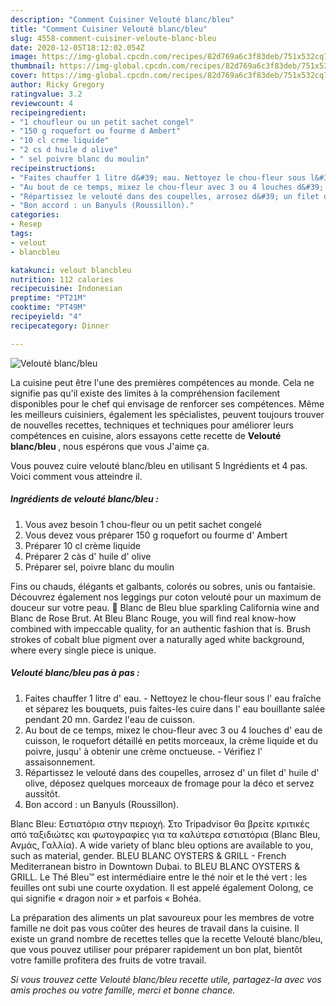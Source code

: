 ```yaml
---
description: "Comment Cuisiner Velouté blanc/bleu"
title: "Comment Cuisiner Velouté blanc/bleu"
slug: 4558-comment-cuisiner-veloute-blanc-bleu
date: 2020-12-05T18:12:02.054Z
image: https://img-global.cpcdn.com/recipes/82d769a6c3f83deb/751x532cq70/veloute-blancbleu-photo-principale-de-la-recette.jpg
thumbnail: https://img-global.cpcdn.com/recipes/82d769a6c3f83deb/751x532cq70/veloute-blancbleu-photo-principale-de-la-recette.jpg
cover: https://img-global.cpcdn.com/recipes/82d769a6c3f83deb/751x532cq70/veloute-blancbleu-photo-principale-de-la-recette.jpg
author: Ricky Gregory
ratingvalue: 3.2
reviewcount: 4
recipeingredient:
- "1 choufleur ou un petit sachet congel"
- "150 g roquefort ou fourme d Ambert"
- "10 cl crme liquide"
- "2 cs d huile d olive"
- " sel poivre blanc du moulin"
recipeinstructions:
- "Faites chauffer 1 litre d&#39; eau. Nettoyez le chou-fleur sous l&#39; eau fraîche et séparez les bouquets, puis faites-les cuire dans l&#39; eau bouillante salée pendant 20 mn. Gardez l&#39;eau de cuisson."
- "Au bout de ce temps, mixez le chou-fleur avec 3 ou 4 louches d&#39; eau de cuisson, le roquefort détaillé en petits morceaux, la crème liquide et du poivre, jusqu&#39; à obtenir une crème onctueuse.  Vérifiez l&#39; assaisonnement."
- "Répartissez le velouté dans des coupelles, arrosez d&#39; un filet d&#39; huile d&#39; olive, déposez quelques morceaux de fromage pour la déco et servez aussitôt."
- "Bon accord : un Banyuls (Roussillon)."
categories:
- Resep
tags:
- velout
- blancbleu

katakunci: velout blancbleu 
nutrition: 112 calories
recipecuisine: Indonesian
preptime: "PT21M"
cooktime: "PT49M"
recipeyield: "4"
recipecategory: Dinner

---
```



![Velouté blanc/bleu](https://img-global.cpcdn.com/recipes/82d769a6c3f83deb/751x532cq70/veloute-blancbleu-photo-principale-de-la-recette.jpg)

La cuisine peut être l'une des premières compétences au monde. Cela ne signifie pas qu'il existe des limites à la compréhension facilement disponibles pour le chef qui envisage de renforcer ses compétences. Même les meilleurs cuisiniers, également les spécialistes, peuvent toujours trouver de nouvelles recettes, techniques et techniques pour améliorer leurs compétences en cuisine, alors essayons cette recette de <strong> Velouté blanc/bleu </strong>, nous espérons que vous J'aime ça.

<!--inarticleads1-->

Vous pouvez cuire velouté blanc/bleu en utilisant 5 Ingrédients et 4 pas. Voici comment vous atteindre il.

##### Ingrédients de velouté blanc/bleu :

1. Vous avez besoin 1 chou-fleur ou un petit sachet congelé
1. Vous devez vous préparer 150 g roquefort ou fourme d&#39; Ambert
1. Préparer 10 cl crème liquide
1. Préparer 2 càs d&#39; huile d&#39; olive
1. Préparer  sel, poivre blanc du moulin


Fins ou chauds, élégants et galbants, colorés ou sobres, unis ou fantaisie. Découvrez également nos leggings pur coton velouté pour un maximum de douceur sur votre peau. 💎 Blanc de Bleu blue sparkling California wine and Blanc de Rose Brut. At Bleu Blanc Rouge, you will find real know-how combined with impeccable quality, for an authentic fashion that is. Brush strokes of cobalt blue pigment over a naturally aged white background, where every single piece is unique. 

<!--inarticleads2-->

##### Velouté blanc/bleu pas à pas :

1. Faites chauffer 1 litre d&#39; eau. - Nettoyez le chou-fleur sous l&#39; eau fraîche et séparez les bouquets, puis faites-les cuire dans l&#39; eau bouillante salée pendant 20 mn. Gardez l&#39;eau de cuisson.
1. Au bout de ce temps, mixez le chou-fleur avec 3 ou 4 louches d&#39; eau de cuisson, le roquefort détaillé en petits morceaux, la crème liquide et du poivre, jusqu&#39; à obtenir une crème onctueuse.  - Vérifiez l&#39; assaisonnement.
1. Répartissez le velouté dans des coupelles, arrosez d&#39; un filet d&#39; huile d&#39; olive, déposez quelques morceaux de fromage pour la déco et servez aussitôt.
1. Bon accord : un Banyuls (Roussillon).


Blanc Bleu: Εστιατόρια στην περιοχή. Στο Tripadvisor θα βρείτε κριτικές από ταξιδιώτες και φωτογραφίες για τα καλύτερα εστιατόρια (Blanc Bleu, Ανμάς, Γαλλία). A wide variety of blanc bleu options are available to you, such as material, gender. BLEU BLANC OYSTERS &amp; GRILL - French Mediterranean bistro in Downtown Dubai. to BLEU BLANC OYSTERS &amp; GRILL. Le Thé Bleu™ est intermédiaire entre le thé noir et le thé vert : les feuilles ont subi une courte oxydation. Il est appelé également Oolong, ce qui signifie « dragon noir » et parfois « Bohéa. 

<!--inarticleads1-->

<p>
La préparation des aliments un plat savoureux pour les membres de votre famille ne doit pas vous coûter des heures de travail dans la cuisine. Il existe un grand nombre de recettes telles que la recette Velouté blanc/bleu, que vous pouvez utiliser pour préparer rapidement un bon plat, bientôt votre famille profitera des fruits de votre travail.
</p>

<p>
<i>Si vous trouvez cette Velouté blanc/bleu recette utile, partagez-la avec vos amis proches ou votre famille, merci et bonne chance.</i>
</p>
